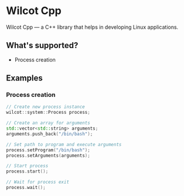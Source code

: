 # Wilcot Cpp

Wilcot Cpp — a C++ library that helps in developing Linux applications.

## What's supported?

 * Process creation

## Examples

### Process creation

```cpp
// Create new process instance
wilcot::system::Process process;

// Create an array for arguments
std::vector<std::string> arguments;
arguments.push_back("/bin/bash");

// Set path to program and execute arguments
process.setProgram("/bin/bash");
process.setArguments(arguments);

// Start process
process.start();

// Wait for process exit
process.wait();
```
